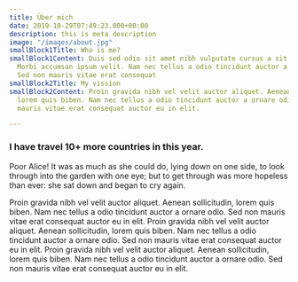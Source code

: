 ```yaml
---
title: Über mich
date: 2019-10-29T07:49:23.000+00:00
description: this is meta description
image: "/images/about.jpg"
smallBlock1Title: Who is me?
smallBlock1Content: Duis sed odio sit amet nibh vulputate cursus a sit amet mauris.
  Morbi accumsan ipsum velit. Nam nec tellus a odio tincidunt auctor a ornare odio.
  Sed non mauris vitae erat consequat
smallBlock2Title: My vission
smallBlock2Content: Proin gravida nibh vel velit auctor aliquet. Aenean sollicitudin,
  lorem quis biben. Nam nec tellus a odio tincidunt auctor a ornare odio. Sed non
  mauris vitae erat consequat auctor eu in elit.

---
```

### I have travel 10+ more countries in this year.

Poor Alice! It was as much as she could do, lying down on one side, to look through into the garden with one eye; but to get through was more hopeless than ever: she sat down and began to cry again.

Proin gravida nibh vel velit auctor aliquet. Aenean sollicitudin, lorem quis biben. Nam nec tellus a odio tincidunt auctor a ornare odio. Sed non mauris vitae erat consequat auctor eu in elit. Proin gravida nibh vel velit auctor aliquet. Aenean sollicitudin, lorem quis biben. Nam nec tellus a odio tincidunt auctor a ornare odio. Sed non mauris vitae erat consequat auctor eu in elit. Proin gravida nibh vel velit auctor aliquet. Aenean sollicitudin, lorem quis biben. Nam nec tellus a odio tincidunt auctor a ornare odio. Sed non mauris vitae erat consequat auctor eu in elit.